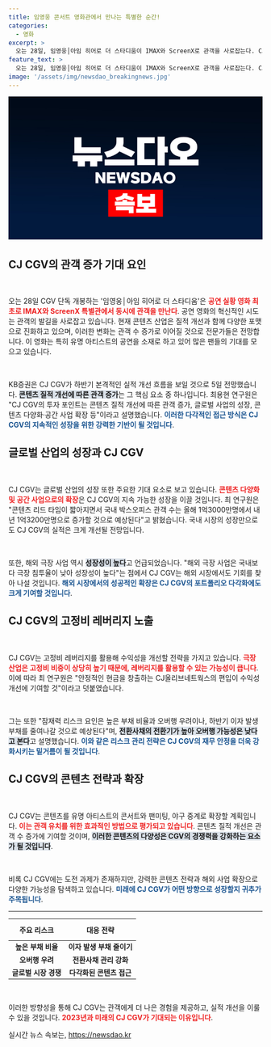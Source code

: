 ```yaml
---
title: 임영웅 콘서트 영화관에서 만나는 특별한 순간!
categories:
  - 영화
excerpt: >
  오는 28일, 임영웅│아임 히어로 더 스타디움이 IMAX와 ScreenX로 관객을 사로잡는다. CJ CGV의 하반기 실적 개선도 기대되는 가운데, 콘텐츠 질적 향상이 관객 수 증가로 이어질 전망!
feature_text: >
  오는 28일, 임영웅│아임 히어로 더 스타디움이 IMAX와 ScreenX로 관객을 사로잡는다. CJ CGV의 하반기 실적 개선도 기대되는 가운데, 콘텐츠 질적 향상이 관객 수 증가로 이어질 전망!
image: '/assets/img/newsdao_breakingnews.jpg'
---
```


<p><img src="/assets/img/newsdao_breakingnews.jpg" alt="ontimetimes 속보" /></p>

<h2 data-ke-size="size26">CJ CGV의 관객 증가 기대 요인</h2>

<p><p data-ke-size="size16">&nbsp;</p>오는 28일 CGV 단독 개봉하는 '임영웅│아임 히어로 더 스타디움'은 <b><span style="color: #ee2323;">공연 실황 영화 최초로 IMAX와 ScreenX 특별관에서 동시에 관객을 만난다</span></b>. 공연 영화의 혁신적인 시도는 관객의 발길을 사로잡고 있습니다. 현재 콘텐츠 산업은 질적 개선과 함께 다양한 포맷으로 진화하고 있으며, 이러한 변화는 관객 수 증가로 이어질 것으로 전문가들은 전망합니다. 이 영화는 특히 유명 아티스트의 공연을 소재로 하고 있어 많은 팬들의 기대를 모으고 있습니다.</p>

<p><p data-ke-size="size16">&nbsp;</p>KB증권은 CJ CGV가 하반기 본격적인 실적 개선 흐름을 보일 것으로 5일 전망했습니다. <b><span style="background-color: #21538527;">콘텐츠 질적 개선에 따른 관객 증가</span></b>는 그 핵심 요소 중 하나입니다. 최용현 연구원은 "CJ CGV의 투자 포인트는 콘텐츠 질적 개선에 따른 관객 증가, 글로벌 사업의 성장, 콘텐츠 다양화·공간 사업 확장 등"이라고 설명했습니다. <b><span style="color: #1a5490;">이러한 다각적인 접근 방식은 CJ CGV의 지속적인 성장을 위한 강력한 기반이 될 것입니다</span></b>.</p>

<h2 data-ke-size="size26">글로벌 산업의 성장과 CJ CGV</h2>

<p><p data-ke-size="size16">&nbsp;</p>CJ CGV는 글로벌 산업의 성장 또한 주요한 기대 요소로 보고 있습니다. <b><span style="color: #ee2323;">콘텐츠 다양화 및 공간 사업으로의 확장</span></b>은 CJ CGV의 지속 가능한 성장을 이끌 것입니다. 최 연구원은 "콘텐츠 리드 타임이 짧아지면서 국내 박스오피스 관객 수는 올해 1억3000만명에서 내년 1억3200만명으로 증가할 것으로 예상된다"고 밝혔습니다. 국내 시장의 성장만으로도 CJ CGV의 실적은 크게 개선될 전망입니다.</p>

<p><p data-ke-size="size16">&nbsp;</p>또한, 해외 극장 사업 역시 <b><span style="background-color: #21538527;">성장성이 높다</span></b>고 언급되었습니다. "해외 극장 사업은 국내보다 극장 침투율이 낮아 성장성이 높다"는 점에서 CJ CGV는 해외 시장에서도 기회를 찾아 나설 것입니다. <b><span style="color: #1a5490;">해외 시장에서의 성공적인 확장은 CJ CGV의 포트폴리오 다각화에도 크게 기여할 것입니다</span></b>.</p>

<h2 data-ke-size="size26">CJ CGV의 고정비 레버리지 노출</h2>

<p><p data-ke-size="size16">&nbsp;</p>CJ CGV는 고정비 레버리지를 활용해 수익성을 개선할 전략을 가지고 있습니다. <b><span style="color: #ee2323;">극장 산업은 고정비 비중이 상당히 높기 때문에, 레버리지를 활용할 수 있는 가능성이 큽니다</span></b>. 이에 따라 최 연구원은 "안정적인 현금을 창출하는 CJ올리브네트웍스의 편입이 수익성 개선에 기여할 것"이라고 덧붙였습니다.</p>

<p><p data-ke-size="size16">&nbsp;</p>그는 또한 "잠재력 리스크 요인은 높은 부채 비율과 오버행 우려이나, 하반기 이자 발생 부채를 줄여나갈 것으로 예상된다"며, <b><span style="background-color: #21538527;">전환사채의 전환기가 높아 오버행 가능성은 낮다고 본다</span></b>고 설명했습니다. <b><span style="color: #1a5490;">이와 같은 리스크 관리 전략은 CJ CGV의 재무 안정을 더욱 강화시키는 밑거름이 될 것입니다</span></b>.</p>

<h2 data-ke-size="size26">CJ CGV의 콘텐츠 전략과 확장</h2>

<p><p data-ke-size="size16">&nbsp;</p>CJ CGV는 콘텐츠를 유명 아티스트의 콘서트와 팬미팅, 야구 중계로 확장할 계획입니다. <b><span style="color: #ee2323;">이는 관객 유치를 위한 효과적인 방법으로 평가되고 있습니다</span></b>. 콘텐츠 질적 개선은 관객 수 증가에 기여할 것이며, <b><span style="background-color: #21538527;">이러한 콘텐츠의 다양성은 CGV의 경쟁력을 강화하는 요소가 될 것입니다</span></b>.</p>

<p><p data-ke-size="size16">&nbsp;</p>비록 CJ CGV에는 도전 과제가 존재하지만, 강력한 콘텐츠 전략과 해외 사업 확장으로 다양한 가능성을 탐색하고 있습니다. <b><span style="color: #1a5490;">미래에 CJ CGV가 어떤 방향으로 성장할지 귀추가 주목됩니다</span></b>.</p>

<hr />

<table style="width: 100%; border-collapse: collapse;">
    <thead>
        <tr>
            <th style="text-align: center; height: 35px;"><b>주요 리스크</b></th>
            <th style="text-align: center; height: 35px;"><b>대응 전략</b></th>
        </tr>
    </thead>
    <tbody>
        <tr>
            <td style="text-align: center; height: 17px;"><b>높은 부채 비율</b></td>
            <td style="text-align: center; height: 17px;"><b>이자 발생 부채 줄이기</b></td>
        </tr>
        <tr>
            <td style="text-align: center; height: 17px;"><b>오버행 우려</b></td>
            <td style="text-align: center; height: 17px;"><b>전환사채 관리 강화</b></td>
        </tr>
        <tr>
            <td style="text-align: center; height: 17px;"><b>글로벌 시장 경쟁</b></td>
            <td style="text-align: center; height: 17px;"><b>다각화된 콘텐츠 접근</b></td>
        </tr>
    </tbody>
</table>

<p><p data-ke-size="size16">&nbsp;</p>이러한 방향성을 통해 CJ CGV는 관객에게 더 나은 경험을 제공하고, 실적 개선을 이룰 수 있을 것입니다. <b><span style="color: #ee2323;">2023년과 미래의 CJ CGV가 기대되는 이유입니다</span></b>.</p>
실시간 뉴스 속보는, <a href="https://newsdao.kr" rel="dofollow">https://newsdao.kr</a>


